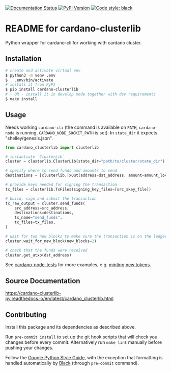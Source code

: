[![Documentation Status](https://readthedocs.org/projects/cardano-clusterlib-py/badge/?version=latest)](https://cardano-clusterlib-py.readthedocs.io/en/latest/?badge=latest)
[![PyPi Version](https://img.shields.io/pypi/v/cardano-clusterlib.svg)](https://pypi.org/project/cardano-clusterlib/)
[![Code style: black](https://img.shields.io/badge/code%20style-black-000000.svg)](https://github.com/ambv/black)

README for cardano-clusterlib
=============================

Python wrapper for cardano-cli for working with cardano cluster.

Installation
------------

```sh
# create and activate virtual env
$ python3 -m venv .env
$ . .env/bin/activate
# install it from PyPI
$ pip install cardano-clusterlib
# - OR - install it in develop mode together with dev requirements
$ make install
```

Usage
-----

Needs working `cardano-cli` (the command is available on `PATH`, `cardano-node` is running, `CARDANO_NODE_SOCKET_PATH` is set). In `state_dir` it expects "shelley/genesis.json".

```python
from cardano_clusterlib import clusterlib

# instantiate `ClusterLib`
cluster = clusterlib.ClusterLib(state_dir="path/to/cluster/state_dir")

# specify where to send funds and amounts to send
destinations = [clusterlib.TxOut(address=dst_address, amount=amount_lovelace)]

# provide keys needed for signing the transaction
tx_files = clusterlib.TxFiles(signing_key_files=[src_skey_file])

# build, sign and submit the transaction
tx_raw_output = cluster.send_funds(
    src_address=src_address,
    destinations=destinations,
    tx_name="send_funds",
    tx_files=tx_files,
)

# wait for two new blocks to make sure the transaction is on the ledger
cluster.wait_for_new_block(new_blocks=2)

# check that the funds were received
cluster.get_utxo(dst_address)
```

See [cardano-node-tests](https://github.com/input-output-hk/cardano-node-tests) for more examples, e.g. [minting new tokens](https://github.com/input-output-hk/cardano-node-tests/blob/90aa4a2e9fe4019a89e6f4cdec7cb092732e6f2a/cardano_node_tests/utils/clusterlib_utils.py#L567-L602).


Source Documentation
--------------------

<https://cardano-clusterlib-py.readthedocs.io/en/latest/cardano_clusterlib.html>


Contributing
------------

Install this package and its dependencies as described above.

Run `pre-commit install` to set up the git hook scripts that will check you changes before every commit. Alternatively run `make lint` manually before pushing your changes.

Follow the [Google Python Style Guide](https://google.github.io/styleguide/pyguide.html), with the exception that formatting is handled automatically by [Black](https://github.com/psf/black) (through `pre-commit` command).
